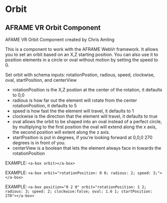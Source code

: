 # Orbit
## AFRAME VR Orbit Component

AFAME VR Orbit Component created by Chris Amling

This is a component to work with the AFRAME WebVr framework. It allows you to set an orbit based on an X,Z starting position.
You can also use it to position elements in a circle or oval without motion by setting the speed to 0.

Set orbit with schema inputs: rotationPostion, radious, speed, clockwise, oval, startPosition, and centerView

* rotationPosition is the X,Z postion at the center of the rotation, it defaults to 0,0
* radious is how far out the element will rotate from the center rotationPosition, it defaults to 5
* speed is how fast the the element will travel, it defaults to 1
* clockwise is the direction that the element will travel, it defaults to true
* oval allows the orbit to be shaped into an oval instead of a perfect circle, by multiplying to the first position the oval will extend along the x axis, the second position will extent along the z axis.
* startPosition is put in degrees,  if you're looking forward at 0,0,0  270 degrees is in front of you.
* centerView is a boolean that lets the element always face in towards the rotationPosition

EXAMPLE: `<a-box orbit></a-box>`

EXAMPLE: `<a-box orbit="rotationPosition: 0 0; radious: 2; speed: 3;"></a-box>`

EXAMPLE: `<a-box position="0 2 0" orbit="rotationPosition: 1 2; radious: 3; speed: 2; clockwise:false; oval: 1.6 1; startPosition: 270"></a-box>`
